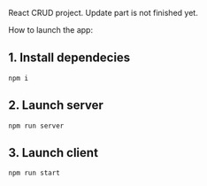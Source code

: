 React CRUD project. Update part is not finished yet. 

How to launch the app: 
## 1. Install dependecies
```
npm i
```

## 2. Launch server
```
npm run server
```

## 3. Launch client 
```
npm run start
```